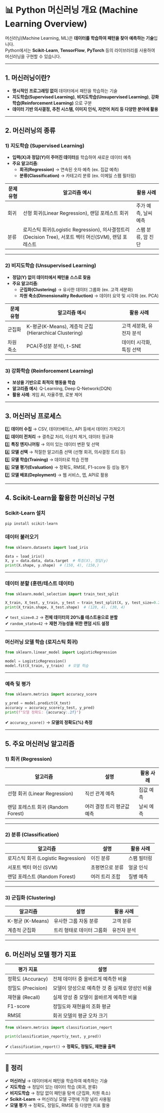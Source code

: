 # 📊 Python 머신러닝 개요 (Machine Learning Overview)

머신러닝(Machine Learning, ML)은 **데이터를 학습하여 패턴을 찾아 예측하는 기술**입니다.  
Python에서는 **Scikit-Learn**, **TensorFlow**, **PyTorch** 등의 라이브러리를 사용하여 머신러닝을 구현할 수 있습니다.

---

## 1. 머신러닝이란?

- **명시적인 프로그래밍 없이** 데이터에서 패턴을 학습하는 기술
- **지도학습(Supervised Learning)**, **비지도학습(Unsupervised Learning)**, **강화학습(Reinforcement Learning)** 으로 구분
- **데이터 기반 의사결정, 추천 시스템, 이미지 인식, 자연어 처리 등 다양한 분야에 활용**

---

## 2. 머신러닝의 종류

### 1) 지도학습 (Supervised Learning)
- **입력(X)과 정답(Y)이 주어진 데이터**를 학습하여 새로운 데이터 예측
- **주요 알고리즘**:
  - **회귀(Regression)** → 연속된 숫자 예측 (ex. 집값 예측)
  - **분류(Classification)** → 카테고리 분류 (ex. 이메일 스팸 필터링)
  
| 문제 유형 | 알고리즘 예시 | 활용 사례 |
|---------|--------------|----------|
| 회귀 | 선형 회귀(Linear Regression), 랜덤 포레스트 회귀 | 주가 예측, 날씨 예측 |
| 분류 | 로지스틱 회귀(Logistic Regression), 의사결정트리(Decision Tree), 서포트 벡터 머신(SVM), 랜덤 포레스트 | 스팸 분류, 암 진단 |

---

### 2) 비지도학습 (Unsupervised Learning)
- **정답(Y) 없이 데이터에서 패턴을 스스로 찾음**
- **주요 알고리즘**:
  - **군집화(Clustering)** → 유사한 데이터 그룹화 (ex. 고객 세분화)
  - **차원 축소(Dimensionality Reduction)** → 데이터 요약 및 시각화 (ex. PCA)

| 문제 유형 | 알고리즘 예시 | 활용 사례 |
|---------|--------------|----------|
| 군집화 | K-평균(K-Means), 계층적 군집(Hierarchical Clustering) | 고객 세분화, 유전자 분석 |
| 차원 축소 | PCA(주성분 분석), t-SNE | 데이터 시각화, 특징 선택 |

---

### 3) 강화학습 (Reinforcement Learning)
- **보상을 기반으로 최적의 행동을 학습**
- **알고리즘 예시**: Q-Learning, Deep Q-Network(DQN)
- **활용 사례**: 게임 AI, 자율주행, 로봇 제어

---

## 3. 머신러닝 프로세스

1️⃣ **데이터 수집** → CSV, 데이터베이스, API 등에서 데이터 가져오기  
2️⃣ **데이터 전처리** → 결측값 처리, 이상치 제거, 데이터 정규화  
3️⃣ **특징 엔지니어링** → 의미 있는 데이터 변환 및 선택  
4️⃣ **모델 선택** → 적절한 알고리즘 선택 (선형 회귀, 의사결정 트리 등)  
5️⃣ **모델 학습(Training)** → 데이터로 학습 진행  
6️⃣ **모델 평가(Evaluation)** → 정확도, RMSE, F1-score 등 성능 평가  
7️⃣ **모델 배포(Deployment)** → 웹 서비스, 앱, API로 활용  

---

## 4. Scikit-Learn을 활용한 머신러닝 구현

### Scikit-Learn 설치
```sh
pip install scikit-learn
```

### 데이터 불러오기
```python
from sklearn.datasets import load_iris

data = load_iris()
X, y = data.data, data.target  # 특징(X), 정답(y)
print(X.shape, y.shape)  # (150, 4), (150,)
```

---

### 데이터 분할 (훈련/테스트 데이터)
```python
from sklearn.model_selection import train_test_split

X_train, X_test, y_train, y_test = train_test_split(X, y, test_size=0.2, random_state=42)
print(X_train.shape, X_test.shape)  # (120, 4), (30, 4)
```
✔ `test_size=0.2` → **전체 데이터의 20%를 테스트용으로 분할**  
✔ `random_state=42` → **재현 가능성을 위한 랜덤 시드 설정**  

---

### 머신러닝 모델 학습 (로지스틱 회귀)
```python
from sklearn.linear_model import LogisticRegression

model = LogisticRegression()
model.fit(X_train, y_train)  # 모델 학습
```

---

### 예측 및 평가
```python
from sklearn.metrics import accuracy_score

y_pred = model.predict(X_test)
accuracy = accuracy_score(y_test, y_pred)
print(f"모델 정확도: {accuracy:.2f}")
```
✔ `accuracy_score()` → **모델의 정확도(%) 측정**  

---

## 5. 주요 머신러닝 알고리즘

### 1) 회귀 (Regression)
| 알고리즘 | 설명 | 활용 사례 |
|---------|------|----------|
| 선형 회귀 (Linear Regression) | 직선 관계 예측 | 집값 예측 |
| 랜덤 포레스트 회귀 (Random Forest) | 여러 결정 트리 평균값 예측 | 날씨 예측 |

---

### 2) 분류 (Classification)
| 알고리즘 | 설명 | 활용 사례 |
|---------|------|----------|
| 로지스틱 회귀 (Logistic Regression) | 이진 분류 | 스팸 필터링 |
| 서포트 벡터 머신 (SVM) | 초평면으로 분류 | 얼굴 인식 |
| 랜덤 포레스트 (Random Forest) | 여러 트리 조합 | 질병 예측 |

---

### 3) 군집화 (Clustering)
| 알고리즘 | 설명 | 활용 사례 |
|---------|------|----------|
| K-평균 (K-Means) | 유사한 그룹 자동 분류 | 고객 분류 |
| 계층적 군집화 | 트리 형태로 데이터 그룹화 | 유전자 분석 |

---

## 6. 머신러닝 모델 평가 지표

| 평가 지표 | 설명 |
|---------|------|
| 정확도 (Accuracy) | 전체 데이터 중 올바르게 예측한 비율 |
| 정밀도 (Precision) | 모델이 양성으로 예측한 것 중 실제로 양성인 비율 |
| 재현율 (Recall) | 실제 양성 중 모델이 올바르게 예측한 비율 |
| F1-score | 정밀도와 재현율의 조화 평균 |
| RMSE | 회귀 모델의 평균 오차 크기 |

```python
from sklearn.metrics import classification_report

print(classification_report(y_test, y_pred))
```
✔ `classification_report()` → **정확도, 정밀도, 재현율 출력**  

---

## 🎯 정리

✔ **머신러닝** → 데이터에서 패턴을 학습하여 예측하는 기술  
✔ **지도학습** → 정답이 있는 데이터 학습 (회귀, 분류)  
✔ **비지도학습** → 정답 없이 패턴을 탐색 (군집화, 차원 축소)  
✔ **Scikit-Learn** → 머신러닝 모델 구현에 가장 널리 사용됨  
✔ **모델 평가** → 정확도, 정밀도, RMSE 등 다양한 지표 활용  
